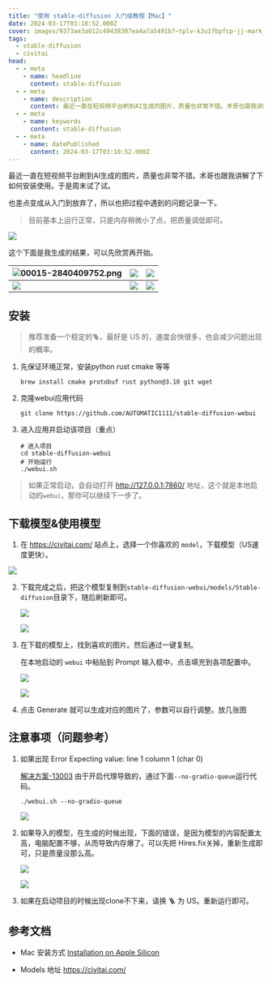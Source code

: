 ```yaml
---
title: "使用 stable-diffusion 入门级教程【Mac】"
date: 2024-03-17T03:10:52.000Z
cover: images/9373ae3a012c49438307ea4a7a5491b7~tplv-k3u1fbpfcp-jj-mark_0_0_0_0_q75.png
tags: 
  - stable-diffusion
  - civitai
head:
  - - meta
    - name: headline
      content: stable-diffusion
  - - meta
    - name: description
      content: 最近一直在短视频平台刷到AI生成的图片，质量也非常不错。术哥也跟我讲解了下如何安装使用。于是周末试了试。
  - - meta
    - name: keywords
      content: stable-diffusion
  - - meta
    - name: datePublished
      content: 2024-03-17T03:10:52.000Z
---
```


最近一直在短视频平台刷到AI生成的图片，质量也非常不错。术哥也跟我讲解了下如何安装使用。于是周末试了试。

也差点变成从入门到放弃了，所以也把过程中遇到的问题记录一下。

> 目前基本上运行正常，只是内存稍微小了点，把质量调低即可。

![](./images/2024-03-17-18-07-09-image.png)

这个下面是我生成的结果，可以先欣赏再开始。

| ![00015-2840409752.png](./images/00015-2840409752.png) | ![](./images/00018-2840409755.png) | ![](./images/00021-2840409758.png) |
| ------------------------------------------------------------------------------------------------------------------------------ | ---------------------------------------------------------------------------------------------------------- | ---------------------------------------------------------------------------------------------------------- |
| ![](./images/00016-2840409753.png)                     | ![](./images/00020-2840409757.png) | ![](./images/00017-2840409754.png) |

## 安装

> 推荐准备一个稳定的🪜，最好是 US 的，速度会快很多，也会减少问题出现的概率。

1. 先保证环境正常，安装python rust cmake 等等
   
   ```shell
   brew install cmake protobuf rust python@3.10 git wget
   ```

2. 克隆webui应用代码
   
   ```shell
   git clone https://github.com/AUTOMATIC1111/stable-diffusion-webui
   ```

3. 进入应用并启动该项目（重点）
   
   ```shell
   # 进入项目
   cd stable-diffusion-webui
   # 开始运行
   ./webui.sh 
   ```

> 如果正常启动，会自动打开 http://127.0.0.1:7860/ 地址，这个就是本地启动的`webui`，那你可以继续下一步了。

## 下载模型&使用模型

1. 在 https://civitai.com/ 站点上，选择一个你喜欢的 `model`，下载模型（US速度更快）。

![](./images/2024-03-17-18-29-51-image.png)

2. 下载完成之后，把这个模型复制到`stable-diffusion-webui/models/Stable-diffusion`目录下，随后刷新即可。
   
   ![](./images/2024-03-17-18-33-58-image.png)
   
   ![](./images/2024-03-17-18-33-45-image.png)

3. 在下载的模型上，找到喜欢的图片。然后通过一键复制。
   
   在本地启动的 `webui` 中粘贴到 Prompt 输入框中，点击填充到各项配置中。
   
   ![](./images/2024-03-17-18-36-57-image.png)
   
   ![](./images/2024-03-17-18-40-40-image.png)

4. 点击 Generate 就可以生成对应的图片了，参数可以自行调整。放几张图



## 注意事项（问题参考）

1. 如果出现 Error Expecting value: line 1 column 1 (char 0)
   
   [解决方案-13003](https://github.com/AUTOMATIC1111/stable-diffusion-webui/issues/13003) 由于开启代理导致的，通过下面`--no-gradio-queue`运行代码。
   
   ```shell
   ./webui.sh --no-gradio-queue
   ```
   
   ![](./images/2024-03-17-18-19-55-image.png)

2. 如果导入的模型，在生成的时候出现，下面的错误，是因为模型的内容配置太高，电脑配置不够，从而导致内存爆了。可以先把 Hires.fix关掉，重新生成即可，只是质量没那么高。
   
   ![](./images/2024-03-17-18-50-37-image.png)
   
   ![](./images/2024-03-17-18-49-55-image.png)

3. 如果在启动项目的时候出现clone不下来，请换 🪜 为 US。重新运行即可。

## 参考文档

- Mac 安装方式 [Installation on Apple Silicon](https://github.com/AUTOMATIC1111/stable-diffusion-webui/wiki/Installation-on-Apple-Silicon)

- Models 地址 https://civitai.com/
